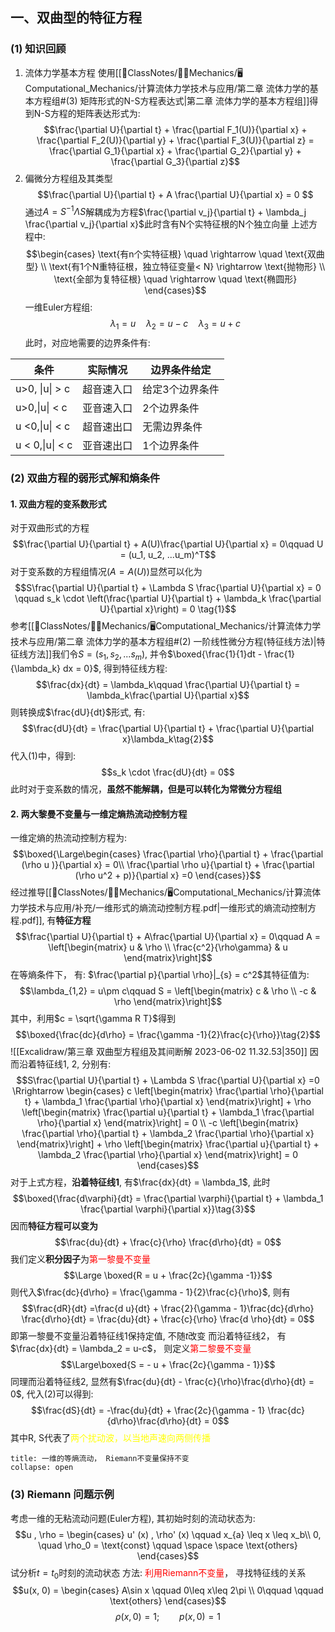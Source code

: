 ## 一、双曲型的特征方程
### (1) 知识回顾
1. 流体力学基本方程
使用[[📘ClassNotes/👨‍🔧Mechanics/🖥️Computational_Mechanics/计算流体力学技术与应用/第二章 流体力学的基本方程组#(3) 矩阵形式的N-S方程表达式|第二章 流体力学的基本方程组]]得到N-S方程的矩阵表达形式为:
$$\frac{\partial U}{\partial t} + \frac{\partial F_1(U)}{\partial x} + \frac{\partial F_2(U)}{\partial y} + \frac{\partial F_3(U)}{\partial z} = \frac{\partial G_1}{\partial x} + \frac{\partial G_2}{\partial y} + \frac{\partial G_3}{\partial z}$$
2. 偏微分方程组及其类型
$$\frac{\partial U}{\partial t} + A \frac{\partial U}{\partial x} =  0 $$
通过$A = S^{-1}\Lambda S$解耦成为方程$\frac{\partial v_j}{\partial t} + \lambda_j \frac{\partial v_j}{\partial x}$此时含有N个实特征根的N个独立向量
上述方程中:
$$\begin{cases}
\text{有n个实特征根} \quad \rightarrow  \quad  \text{双曲型} \\
\text{有1个N重特征根，独立特征变量< N}  \rightarrow \text{抛物形} \\
\text{全部为复特征根} \quad  \rightarrow   \quad  \text{椭圆形}
\end{cases}$$
一维Euler方程组: 
$$\lambda_1 = u \quad \lambda_2 = u -c \quad  \lambda_3 = u + c$$
此时，对应地需要的边界条件有:

| 条件            | 实际情况   | 边界条件给定    |
| --------------- | ---------- | --------------- |
| u>0, \|u\| > c  | 超音速入口 | 给定3个边界条件 |
| u>0,\|u\| < c   | 亚音速入口 | 2个边界条件     |
| u <0,\|u\| < c  | 超音速出口 | 无需边界条件    |
| u < 0,\|u\| < c | 亚音速出口 | 1个边界条件     | 

### (2) 双曲方程的弱形式解和熵条件
#### 1. 双曲方程的变系数形式
对于双曲形式的方程
$$\frac{\partial U}{\partial t} + A(U)\frac{\partial U}{\partial x} =  0\qquad U = (u_1, u_2, ...u_m)^T$$
对于变系数的方程组情况($A= A(U)$)显然可以化为
$$S\frac{\partial U}{\partial t} + \Lambda S \frac{\partial U}{\partial x} = 0 \qquad  s_k \cdot \left(\frac{\partial U}{\partial t} + \lambda_k \frac{\partial U}{\partial x}\right) = 0 \tag{1}$$
参考[[📘ClassNotes/👨‍🔧Mechanics/🖥️Computational_Mechanics/计算流体力学技术与应用/第二章 流体力学的基本方程组#(2) 一阶线性微分方程(特征线方法)|特征线方法]]我们令$S =(s_1 , s_2, ... s_m)$, 并令$\boxed{\frac{1}{1}dt - \frac{1}{\lambda_k} dx = 0}$, 得到特征线方程: 
$$\frac{dx}{dt} = \lambda_k\qquad  \frac{\partial U}{\partial t} = \lambda_k\frac{\partial U}{\partial x}$$
则转换成$\frac{dU}{dt}$形式, 有:
$$\frac{dU}{dt} = \frac{\partial U}{\partial t} + \frac{\partial U}{\partial x}\lambda_k\tag{2}$$
代入(1)中，得到:
$$s_k \cdot \frac{dU}{dt} = 0$$
此时对于变系数的情况，**虽然不能解耦，但是可以转化为常微分方程组**

#### 2. 两大黎曼不变量与一维定熵热流动控制方程
一维定熵的热流动控制方程为: 
$$\boxed{\Large\begin{cases}
\frac{\partial \rho}{\partial t}  + \frac{\partial (\rho u )}{\partial x} = 0\\
\frac{\partial \rho u}{\partial t} + \frac{\partial (\rho u^2 + p)}{\partial x} =0 
\end{cases}}$$
经过推导[[📘ClassNotes/👨‍🔧Mechanics/🖥️Computational_Mechanics/计算流体力学技术与应用/补充/一维形式的熵流动控制方程.pdf|一维形式的熵流动控制方程.pdf]], 有**特征方程**
$$\frac{\partial U}{\partial t} + A\frac{\partial U}{\partial x} = 0\qquad A = \left[\begin{matrix}
u & \rho \\ \frac{c^2}{\rho\gamma} & u 
\end{matrix}\right]$$
在等熵条件下， 有: $\frac{\partial p}{\partial \rho}|_{s} = c^2$其特征值为: 
$$\lambda_{1,2} = u\pm c\qquad  S = \left[\begin{matrix}
c & \rho \\ -c & \rho 
\end{matrix}\right]$$
其中，利用$c = \sqrt{\gamma R T}$得到
$$\boxed{\frac{dc}{d\rho} = \frac{\gamma -1}{2}\frac{c}{\rho}}\tag{2}$$
![[Excalidraw/第三章 双曲型方程组及其间断解 2023-06-02 11.32.53|350]]
因而沿着特征线1, 2, 分别有: 
$$S\frac{\partial U}{\partial t} + \Lambda S \frac{\partial U}{\partial x} =0 \Rrightarrow \begin{cases}
 c \left[\begin{matrix}
\frac{\partial \rho}{\partial t} + \lambda_1 \frac{\partial \rho}{\partial x}
\end{matrix}\right] + \rho \left[\begin{matrix}
\frac{\partial u}{\partial t} + \lambda_1 \frac{\partial \rho}{\partial x}
\end{matrix}\right]  = 0 \\
-c \left[\begin{matrix}
\frac{\partial \rho}{\partial t} + \lambda_2 \frac{\partial \rho}{\partial x}
\end{matrix}\right] + \rho \left[\begin{matrix}
\frac{\partial u}{\partial t} + \lambda_2 \frac{\partial \rho}{\partial x}
\end{matrix}\right] = 0 
\end{cases}$$
对于上式方程，**沿着特征线1**, 有$\frac{dx}{dt} = \lambda_1$, 此时
$$\boxed{\frac{d\varphi}{dt} = \frac{\partial \varphi}{\partial t} + \lambda_1 \frac{\partial \varphi}{\partial x}}\tag{3}$$
因而**特征方程可以变为**
$$\frac{du}{dt} + \frac{c}{\rho} \frac{d\rho}{dt} = 0$$
我们定义**积分因子**为<mark style="background: transparent; color: red">第一黎曼不变量</mark>
$$\Large \boxed{R = u + \frac{2c}{\gamma -1}}$$
则代入$\frac{dc}{d\rho} = \frac{\gamma - 1}{2}\frac{c}{\rho}$, 则有
$$\frac{dR}{dt} =\frac{d u}{dt} + \frac{2}{\gamma - 1}\frac{dc}{d\rho} \frac{d\rho}{dt} = \frac{du}{dt} +  \frac{c}{\rho} \frac{d \rho}{dt} = 0$$
即第一黎曼不变量沿着特征线1保持定值, 不随$t$改变
而沿着特征线2， 有$\frac{dx}{dt} = \lambda_2 = u-c$， 则定义<mark style="background: transparent; color: red">第二黎曼不变量</mark>
$$\Large\boxed{S = - u + \frac{2c}{\gamma - 1}}$$
同理而沿着特征线2, 显然有$\frac{du}{dt} - \frac{c}{\rho}\frac{d\rho}{dt} = 0$, 代入(2)可以得到:
$$\frac{dS}{dt} = -\frac{du}{dt} + \frac{2c}{\gamma - 1} \frac{dc}{d\rho}\frac{d\rho}{dt} = 0$$
其中R, S代表了<mark style="background: transparent; color: yellow">两个扰动波，以当地声速向两侧传播</mark>

`````ad-caution
title: 一维的等熵流动， Riemann不变量保持不变
collapse: open
`````

### (3) Riemann 问题示例
考虑一维的无粘流动问题(Euler方程), 其初始时刻的流动状态为:
$$u , \rho = \begin{cases}
u' (x) , \rho' (x)  \qquad x_{a} \leq x \leq x_b\\
0, \quad \rho_0 = \text{const}  \qquad  \space \space \text{others}
\end{cases}$$
试分析$t=t_0$时刻的流动状态
方法: <mark style="background: transparent; color: red">利用Riemann不变量</mark>， 寻找特征线的关系
$$u(x, 0) = \begin{cases}
A\sin x \qquad 0\leq  x\leq 2\pi  \\ 0\qquad  \qquad \text{others}
\end{cases}$$
$$\rho(x, 0) = 1; \qquad p(x, 0) =1$$

